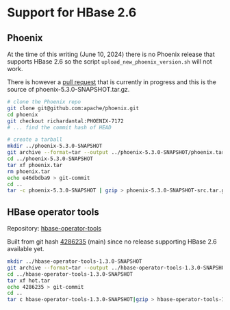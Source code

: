 # Support for HBase 2.6

## Phoenix

At the time of this writing (June 10, 2024) there is no Phoenix release that supports HBase 2.6 so the script `upload_new_phoenix_version.sh` will not work.

There is however a [pull request](https://github.com/apache/phoenix/pull/1793) that is currently in progress and this is the source of phoenix-5.3.0-SNAPSHOT.tar.gz.

```bash
# clone the Phoenix repo
git clone git@github.com:apache/phoenix.git
cd phoenix
git checkout richardantal:PHOENIX-7172
# ... find the commit hash of HEAD

# create a tarball
mkdir ../phoenix-5.3.0-SNAPSHOT
git archive --format=tar --output ../phoenix-5.3.0-SNAPSHOT/phoenix.tar e46dbdba9
cd ../phoenix-5.3.0-SNAPSHOT
tar xf phoenix.tar
rm phoenix.tar
echo e46dbdba9 > git-commit
cd ..
tar -c phoenix-5.3.0-SNAPSHOT | gzip > phoenix-5.3.0-SNAPSHOT-src.tar.gz
```

## HBase operator tools

Repository: [hbase-operator-tools](https://github.com/apache/hbase-operator-tools)

Built from git hash [4286235](https://github.com/apache/hbase-operator-tools/commit/428623538a8b486762b83b098328510a53db54fe) (main)
since no release supporting HBase 2.6 available yet.

```bash
mkdir ../hbase-operator-tools-1.3.0-SNAPSHOT
git archive --format=tar --output ../hbase-operator-tools-1.3.0-SNAPSHOT/hot.tar 4286235
cd ../hbase-operator-tools-1.3.0-SNAPSHOT
tar xf hot.tar
echo 4286235 > git-commit
cd ..
tar c hbase-operator-tools-1.3.0-SNAPSHOT|gzip > hbase-operator-tools-1.3.0-SNAPSHOT-src.tar.gz
```
